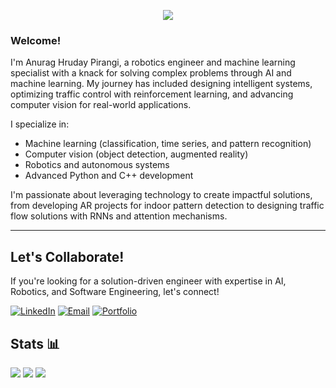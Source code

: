 <p align="center">
  <!-- Typing SVG -->
  <a href="https://github.com/DenverCoder1/readme-typing-svg">
    <img src="https://readme-typing-svg.demolab.com/?lines=Anurag%20Hruday%20Pirangi%20🚀;Driven%20by%20AI%20and%20Innovation%20🤖;Robotics%20Engineer%20⚙️;Computer%20Vision%20Specialist%20🖼️;ML%20Enthusiast%20📈;Let's%20solve%20problems%20together!&font=Fira%20Code&center=true&width=500&height=50&color=C0C0C0&background=51FFC348&vCenter=true&pause=1000&size=22" />
  </a>
</p>

### Welcome!
I'm Anurag Hruday Pirangi, a robotics engineer and machine learning specialist with a knack for solving complex problems through AI and machine learning. My journey has included designing intelligent systems, optimizing traffic control with reinforcement learning, and advancing computer vision for real-world applications.

I specialize in:
- Machine learning (classification, time series, and pattern recognition)
- Computer vision (object detection, augmented reality)
- Robotics and autonomous systems
- Advanced Python and C++ development

I'm passionate about leveraging technology to create impactful solutions, from developing AR projects for indoor pattern detection to designing traffic flow solutions with RNNs and attention mechanisms.

---

## Let's Collaborate!
If you're looking for a solution-driven engineer with expertise in AI, Robotics, and Software Engineering, let's connect!

[![LinkedIn](https://img.shields.io/badge/linkedin-%230077B5.svg?style=for-the-badge&logo=linkedin&logoColor=white)](https://www.linkedin.com/in/anuraghruday/)
[![Email](https://img.shields.io/badge/Email-D14836?style=for-the-badge&logo=gmail&logoColor=white)](mailto:anurag.hruday@gmail.com)
[![Portfolio](https://img.shields.io/badge/Portfolio-%23000000.svg?style=for-the-badge&logo=firefox&logoColor=#FF7139)](https://anuraghruday.github.io/)


<!---

## Tech Stack 🖥️
![Python](https://img.shields.io/badge/python-3670A0?style=for-the-badge&logo=python&logoColor=ffdd54)
![C++](https://img.shields.io/badge/C++-00599C?style=for-the-badge&logo=cplusplus&logoColor=white)
![JavaScript](https://img.shields.io/badge/javascript-%23323330.svg?style=for-the-badge&logo=javascript&logoColor=%23F7DF1E)

![TensorFlow](https://img.shields.io/badge/TensorFlow-%23FF6F00.svg?style=for-the-badge&logo=TensorFlow&logoColor=white)
![PyTorch](https://img.shields.io/badge/PyTorch-%23EE4C2C.svg?style=for-the-badge&logo=PyTorch&logoColor=white)
![Hugging Face](https://img.shields.io/badge/HuggingFace-%23F7931E.svg?style=for-the-badge&logo=huggingface&logoColor=white)
![OpenAI](https://img.shields.io/badge/OpenAI-412991?style=for-the-badge&logo=openai&logoColor=white)
![OpenCV](https://img.shields.io/badge/OpenCV-%23white.svg?style=for-the-badge&logo=opencv&logoColor=white)

![ROS](https://img.shields.io/badge/ROS-%230A0FF9.svg?style=for-the-badge&logo=ros&logoColor=white)
![Gazebo](https://img.shields.io/badge/Gazebo-%23FFA500.svg?style=for-the-badge&logo=simulation&logoColor=white)
![MoveIt](https://img.shields.io/badge/MoveIt-%23E34F26.svg?style=for-the-badge&logo=robotics&logoColor=white)

![Flask](https://img.shields.io/badge/Flask-%23000.svg?style=for-the-badge&logo=flask&logoColor=white)
![FastAPI](https://img.shields.io/badge/FastAPI-009688?style=for-the-badge&logo=fastapi&logoColor=white)
![MongoDB](https://img.shields.io/badge/MongoDB-%234ea94b.svg?style=for-the-badge&logo=mongodb&logoColor=white)
![PostgreSQL](https://img.shields.io/badge/PostgreSQL-%23336791.svg?style=for-the-badge&logo=postgresql&logoColor=white)
![SQLite](https://img.shields.io/badge/SQLite-07405E?style=for-the-badge&logo=sqlite&logoColor=white)

![AWS](https://img.shields.io/badge/AWS-%23FF9900.svg?style=for-the-badge&logo=amazon-aws&logoColor=white)
![Google Cloud](https://img.shields.io/badge/Google%20Cloud-%234285F4.svg?style=for-the-badge&logo=google-cloud&logoColor=white)
![Azure](https://img.shields.io/badge/Azure-%230072C6.svg?style=for-the-badge&logo=microsoft-azure&logoColor=white)
![Linux](https://img.shields.io/badge/Linux-FCC624?style=for-the-badge&logo=linux&logoColor=black)
![Windows](https://img.shields.io/badge/Windows-0078D6?style=for-the-badge&logo=windows&logoColor=white)
![Ubuntu](https://img.shields.io/badge/Ubuntu-E95420?style=for-the-badge&logo=ubuntu&logoColor=white)

<!--### Programming Languages
![Python](https://img.shields.io/badge/python-3670A0?style=for-the-badge&logo=python&logoColor=ffdd54)
![C++](https://img.shields.io/badge/C++-00599C?style=for-the-badge&logo=cplusplus&logoColor=white)
![JavaScript](https://img.shields.io/badge/javascript-%23323330.svg?style=for-the-badge&logo=javascript&logoColor=%23F7DF1E)
![MATLAB](https://img.shields.io/badge/MATLAB-0076A8?style=for-the-badge&logo=MathWorks&logoColor=white)
![Bash](https://img.shields.io/badge/Bash-%23121011.svg?style=for-the-badge&logo=gnu-bash&logoColor=white)

### Machine Learning & AI
![TensorFlow](https://img.shields.io/badge/TensorFlow-%23FF6F00.svg?style=for-the-badge&logo=TensorFlow&logoColor=white)
![PyTorch](https://img.shields.io/badge/PyTorch-%23EE4C2C.svg?style=for-the-badge&logo=PyTorch&logoColor=white)
![Keras](https://img.shields.io/badge/Keras-D00000?style=for-the-badge&logo=keras&logoColor=white)
![Scikit-learn](https://img.shields.io/badge/scikit--learn-%23F7931E.svg?style=for-the-badge&logo=scikit-learn&logoColor=white)
![Hugging Face](https://img.shields.io/badge/HuggingFace-%23F7931E.svg?style=for-the-badge&logo=huggingface&logoColor=white)
![OpenAI](https://img.shields.io/badge/OpenAI-412991?style=for-the-badge&logo=openai&logoColor=white)
![OpenCV](https://img.shields.io/badge/OpenCV-%23white.svg?style=for-the-badge&logo=opencv&logoColor=white)
![YOLO](https://img.shields.io/badge/YOLO-%23FF6F00.svg?style=for-the-badge&logo=YOLO&logoColor=white)
![MediaPipe](https://img.shields.io/badge/MediaPipe-%23EA4335.svg?style=for-the-badge&logo=mediapipe&logoColor=white)

### Data Analysis & Visualization
![Numpy](https://img.shields.io/badge/numpy-%23013243.svg?style=for-the-badge&logo=numpy&logoColor=white)
![Pandas](https://img.shields.io/badge/pandas-%23150458.svg?style=for-the-badge&logo=pandas&logoColor=white)
![Matplotlib](https://img.shields.io/badge/Matplotlib-%233377B3.svg?style=for-the-badge&logo=data%20visualization&logoColor=white)
![Seaborn](https://img.shields.io/badge/Seaborn-%23FFFFFF.svg?style=for-the-badge&logo=data%20visualization&logoColor=blue)
![Plotly](https://img.shields.io/badge/Plotly-%233F4F75.svg?style=for-the-badge&logo=plotly&logoColor=white)

### Robotics
![ROS](https://img.shields.io/badge/ROS-%230A0FF9.svg?style=for-the-badge&logo=ros&logoColor=white)
![Gazebo](https://img.shields.io/badge/Gazebo-%23FFA500.svg?style=for-the-badge&logo=simulation&logoColor=white)
![MoveIt](https://img.shields.io/badge/MoveIt-%23E34F26.svg?style=for-the-badge&logo=robotics&logoColor=white)
![Arduino](https://img.shields.io/badge/Arduino-00979D?style=for-the-badge&logo=Arduino&logoColor=white)

### Web Development
![React](https://img.shields.io/badge/React-%2320232a.svg?style=for-the-badge&logo=react&logoColor=%2361DAFB)
![Node.js](https://img.shields.io/badge/Node.js-43853D?style=for-the-badge&logo=node.js&logoColor=white)
![Flask](https://img.shields.io/badge/Flask-%23000.svg?style=for-the-badge&logo=flask&logoColor=white)
![FastAPI](https://img.shields.io/badge/FastAPI-009688?style=for-the-badge&logo=fastapi&logoColor=white)
![MongoDB](https://img.shields.io/badge/MongoDB-%234ea94b.svg?style=for-the-badge&logo=mongodb&logoColor=white)
![PostgreSQL](https://img.shields.io/badge/PostgreSQL-%23336791.svg?style=for-the-badge&logo=postgresql&logoColor=white)
![SQLite](https://img.shields.io/badge/SQLite-07405E?style=for-the-badge&logo=sqlite&logoColor=white)

### DevOps & Tools
![Git](https://img.shields.io/badge/Git-F05032?style=for-the-badge&logo=git&logoColor=white)
![GitHub](https://img.shields.io/badge/GitHub-%23121011.svg?style=for-the-badge&logo=github&logoColor=white)
![Docker](https://img.shields.io/badge/Docker-2496ED?style=for-the-badge&logo=docker&logoColor=white)
![Kubernetes](https://img.shields.io/badge/Kubernetes-326CE5?style=for-the-badge&logo=kubernetes&logoColor=white)
![Jenkins](https://img.shields.io/badge/Jenkins-%232C5263.svg?style=for-the-badge&logo=jenkins&logoColor=white)

### Other
![AWS](https://img.shields.io/badge/AWS-%23FF9900.svg?style=for-the-badge&logo=amazon-aws&logoColor=white)
![Google Cloud](https://img.shields.io/badge/Google%20Cloud-%234285F4.svg?style=for-the-badge&logo=google-cloud&logoColor=white)
![Azure](https://img.shields.io/badge/Azure-%230072C6.svg?style=for-the-badge&logo=microsoft-azure&logoColor=white)
![Linux](https://img.shields.io/badge/Linux-FCC624?style=for-the-badge&logo=linux&logoColor=black)
![Windows](https://img.shields.io/badge/Windows-0078D6?style=for-the-badge&logo=windows&logoColor=white)
![Ubuntu](https://img.shields.io/badge/Ubuntu-E95420?style=for-the-badge&logo=ubuntu&logoColor=white)


--->

## Stats 📊
![](http://github-profile-summary-cards.vercel.app/api/cards/profile-details?username=anuraghruday&theme=gotham)
![](http://github-profile-summary-cards.vercel.app/api/cards/repos-per-language?username=anuraghruday&theme=gotham)
![](http://github-profile-summary-cards.vercel.app/api/cards/most-commit-language?username=anuraghruday&theme=gotham)
<!--![](http://github-profile-summary-cards.vercel.app/api/cards/stats?username=anuraghruday&theme=gotham) -->
<!-- ![](http://github-profile-summary-cards.vercel.app/api/cards/productive-time?username=anuraghruday&theme=gotham&utcOffset=5) -->
